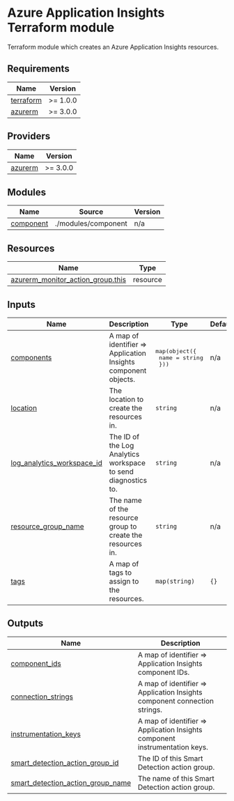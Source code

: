 # Azure Application Insights Terraform module

Terraform module which creates an Azure Application Insights resources.

<!-- BEGIN_TF_DOCS -->
## Requirements

| Name | Version |
|------|---------|
| <a name="requirement_terraform"></a> [terraform](#requirement\_terraform) | >= 1.0.0 |
| <a name="requirement_azurerm"></a> [azurerm](#requirement\_azurerm) | >= 3.0.0 |

## Providers

| Name | Version |
|------|---------|
| <a name="provider_azurerm"></a> [azurerm](#provider\_azurerm) | >= 3.0.0 |

## Modules

| Name | Source | Version |
|------|--------|---------|
| <a name="module_component"></a> [component](#module\_component) | ./modules/component | n/a |

## Resources

| Name | Type |
|------|------|
| [azurerm_monitor_action_group.this](https://registry.terraform.io/providers/hashicorp/azurerm/latest/docs/resources/monitor_action_group) | resource |

## Inputs

| Name | Description | Type | Default | Required |
|------|-------------|------|---------|:--------:|
| <a name="input_components"></a> [components](#input\_components) | A map of identifier => Application Insights component objects. | <pre>map(object({<br>    name = string<br>  }))</pre> | n/a | yes |
| <a name="input_location"></a> [location](#input\_location) | The location to create the resources in. | `string` | n/a | yes |
| <a name="input_log_analytics_workspace_id"></a> [log\_analytics\_workspace\_id](#input\_log\_analytics\_workspace\_id) | The ID of the Log Analytics workspace to send diagnostics to. | `string` | n/a | yes |
| <a name="input_resource_group_name"></a> [resource\_group\_name](#input\_resource\_group\_name) | The name of the resource group to create the resources in. | `string` | n/a | yes |
| <a name="input_tags"></a> [tags](#input\_tags) | A map of tags to assign to the resources. | `map(string)` | `{}` | no |

## Outputs

| Name | Description |
|------|-------------|
| <a name="output_component_ids"></a> [component\_ids](#output\_component\_ids) | A map of identifier => Application Insights component IDs. |
| <a name="output_connection_strings"></a> [connection\_strings](#output\_connection\_strings) | A map of identifier => Application Insights component connection strings. |
| <a name="output_instrumentation_keys"></a> [instrumentation\_keys](#output\_instrumentation\_keys) | A map of identifier => Application Insights component instrumentation keys. |
| <a name="output_smart_detection_action_group_id"></a> [smart\_detection\_action\_group\_id](#output\_smart\_detection\_action\_group\_id) | The ID of this Smart Detection action group. |
| <a name="output_smart_detection_action_group_name"></a> [smart\_detection\_action\_group\_name](#output\_smart\_detection\_action\_group\_name) | The name of this Smart Detection action group. |
<!-- END_TF_DOCS -->
